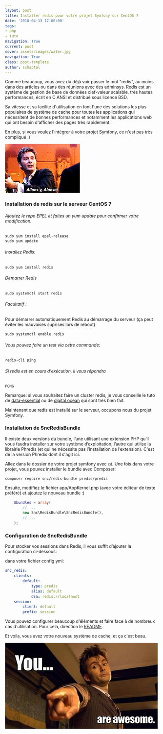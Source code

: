 ```yaml
---
layout: post
title: Installer redis pour votre projet Symfony sur CentOS 7
date: '2018-04-13 17:00:00'
tags:
- php
- tuto
navigation: True
current: post
cover: assets/images/water.jpg
navigation: True
class: post-template
author: schaptal
---
```


Comme beaucoup, vous avez du déjà voir passer le mot "redis", au moins dans des articles ou dans des réunions avec des adminsys. Redis est un système de gestion de base de données clef-valeur scalable, très hautes performances, écrit en C ANSI et distribué sous licence BSD.

Sa vitesse et sa facilité d'utilisation en font l'une des solutions les plus populaires de système de cache pour toutes les applications qui nécessitent de bonnes performances et notamment les applications web qui ont besoin d'afficher des pages très rapidement.

En plus, si vous voulez l'intégrer à votre projet Symfony, ce n'est pas très compliqué :)

![allonsy](/assets/images/2018/04/allonsy.gif)

### Installation de redis sur le serveur CentOS 7


###### Ajoutez le repo EPEL et faites un yum update pour confirmer votre modification:

```console
sudo yum install epel-release
sudo yum update
```

###### Installez Redis:
```console
sudo yum install redis
```

###### Démarrer Redis
```console
sudo systemctl start redis
```

###### Facultatif : 
Pour démarrer automatiquement Redis au démarrage du serveur (ça peut éviter les mauvaises suprises lors de reboot)
```console
sudo systemctl enable redis
```

###### Vous pouvez faire un test via cette commande: 
```console
redis-cli ping
````

###### Si redis est en cours d'exécution, il vous répondra
```
PONG
```

Remarque: si vous souhaitez faire un cluster redis, je vous conseille le tuto de [data-essential](https://www.data-essential.com/setup-a-secured-redis-cluster-on-centos7/) ou de [digital ocean](https://www.digitalocean.com/community/tutorials/how-to-configure-a-redis-cluster-on-centos-7) qui sont très bien fait.

Maintenant que redis est installé sur le serveur, occupons nous du projet Symfony.

### Installation de SncRedisBundle

Il existe deux versions du bundle, l’une utilisant une extension PHP qu’il vous faudra installer sur votre système d’exploitation, l’autre qui utilise la librairie Phredis (et qui ne nécessite pas l’installation de l’extension).
C'est de la version Phredis dont il s'agit ici.

Allez dans le dossier de votre projet symfony avec ```cd```.
Une fois dans votre projet, vous pouvez installer le bundle avec Composer:
```console
composer require snc/redis-bundle predis/predis
````

Ensuite, modifiez le fichier app/AppKernel.php (avec votre éditeur de texte préféré) et ajoutez le nouveau bundle :)
```php
    $bundles = array(
        // ...
        new Snc\RedisBundle\SncRedisBundle(),
        // ...
    );
```
    
### Configuration de SncRedisBundle
Pour stocker vos sessions dans Redis, il vous suffit d’ajouter la configuration ci-dessous:

dans votre fichier config.yml: 
```yaml
snc_redis:
    clients:
        default:
            type: predis
            alias: default
            dsn: redis://localhost
    session:
        client: default
        prefix: session
```
Vous pouvez configurer beaucoup d'éléments et faire face à de nombreux cas d'utilisation. Pour cela, direction le [README](https://github.com/snc/SncRedisBundle/blob/master/Resources/doc/index.md).

Et voila, vous avez votre nouveau système de cache, et ça c'est beau.

![youareawesome](/assets/images/2018/04/youareawesome.jpg)